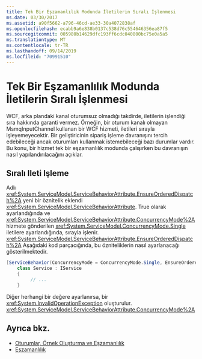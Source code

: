 ```yaml
---
title: Tek Bir Eşzamanlılık Modunda İletilerin Sıralı İşlenmesi
ms.date: 03/30/2017
ms.assetid: a90f5662-a796-46cd-ae33-30a4072838af
ms.openlocfilehash: ecabb9a6e838b0137c538d76c554646356ea87f5
ms.sourcegitcommit: 005980b14629dfc193ff6cdc040800bc75e0a5a5
ms.translationtype: MT
ms.contentlocale: tr-TR
ms.lasthandoff: 09/14/2019
ms.locfileid: "70991510"
---
```

# <a name="ordered-processing-of-messages-in-single-concurrency-mode"></a>Tek Bir Eşzamanlılık Modunda İletilerin Sıralı İşlenmesi
WCF, arka plandaki kanal oturumsuz olmadığı takdirde, iletilerin işlendiği sıra hakkında garanti vermez.  Örneğin, bir oturum kanalı olmayan MsmqInputChannel kullanan bir WCF hizmeti, iletileri sırayla işleyemeyecektir. Bir geliştiricinin sipariş işleme davranışını tercih edebileceği ancak oturumları kullanmak istemebileceği bazı durumlar vardır. Bu konu, bir hizmet tek bir eşzamanlılık modunda çalışırken bu davranışın nasıl yapılandırılacağını açıklar.  
  
## <a name="in-order-message-processing"></a>Sıralı Ileti Işleme  
 Adlı <xref:System.ServiceModel.ServiceBehaviorAttribute.EnsureOrderedDispatch%2A> yeni bir öznitelik eklendi <xref:System.ServiceModel.ServiceBehaviorAttribute>. True olarak ayarlandığında ve <xref:System.ServiceModel.ServiceBehaviorAttribute.ConcurrencyMode%2A> hizmete gönderilen <xref:System.ServiceModel.ConcurrencyMode.Single> iletilere ayarlandığında, sırayla işlenir. <xref:System.ServiceModel.ServiceBehaviorAttribute.EnsureOrderedDispatch%2A> Aşağıdaki kod parçacığında, bu özniteliklerin nasıl ayarlanacağı gösterilmektedir.  
  
```csharp
[ServiceBehavior(ConcurrencyMode = ConcurrencyMode.Single, EnsureOrderedDispatch = true )]  
    class Service : IService  
    {  
         // ...  
    }  
```  
  
 Diğer herhangi bir değere ayarlanırsa, bir <xref:System.InvalidOperationException> oluşturulur. <xref:System.ServiceModel.ServiceBehaviorAttribute.ConcurrencyMode%2A>  
  
## <a name="see-also"></a>Ayrıca bkz.

- [Oturumlar, Örnek Oluşturma ve Eşzamanlılık](../../../../docs/framework/wcf/feature-details/sessions-instancing-and-concurrency.md)
- [Eşzamanlılık](../../../../docs/framework/wcf/samples/concurrency.md)
